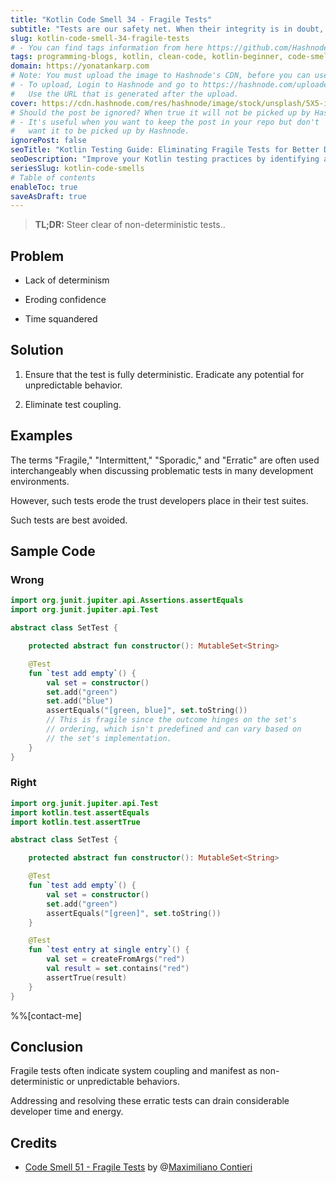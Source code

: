 ```yaml
---
title: "Kotlin Code Smell 34 - Fragile Tests"
subtitle: "Tests are our safety net. When their integrity is in doubt, we're at risk"
slug: kotlin-code-smell-34-fragile-tests
# - You can find tags information from here https://github.com/Hashnode/support/blob/main/misc/tags.json
tags: programming-blogs, kotlin, clean-code, kotlin-beginner, code-smell-1
domain: https://yonatankarp.com
# Note: You must upload the image to Hashnode's CDN, before you can use it here.
# - To upload, Login to Hashnode and go to https://hashnode.com/uploader
#   Use the URL that is generated after the upload.
cover: https://cdn.hashnode.com/res/hashnode/image/stock/unsplash/5X5-iyx1SP0/upload/72295aca8e728b619e89241949ff9e19.jpeg
# Should the post be ignored? When true it will not be picked up by Hashnode.
# - It's useful when you want to keep the post in your repo but don't
#   want it to be picked up by Hashnode.
ignorePost: false
seoTitle: "Kotlin Testing Guide: Eliminating Fragile Tests for Better Development"
seoDescription: "Improve your Kotlin testing practices by identifying and resolving fragile tests, ensuring reliable and consistent results for better software development."
seriesSlug: kotlin-code-smells
# Table of contents
enableToc: true
saveAsDraft: true
---
```


> **TL;DR:** Steer clear of non-deterministic tests..

## Problem

* Lack of determinism

* Eroding confidence

* Time squandered


## Solution

1. Ensure that the test is fully deterministic. Eradicate any potential for unpredictable behavior.

2. Eliminate test coupling.


## Examples

The terms "Fragile," "Intermittent," "Sporadic," and "Erratic" are often used interchangeably when discussing problematic tests in many development environments.

However, such tests erode the trust developers place in their test suites.

Such tests are best avoided.

## Sample Code

### Wrong

```kotlin
import org.junit.jupiter.api.Assertions.assertEquals
import org.junit.jupiter.api.Test

abstract class SetTest {

    protected abstract fun constructor(): MutableSet<String>

    @Test
    fun `test add empty`() {
        val set = constructor()
        set.add("green")
        set.add("blue")
        assertEquals("[green, blue]", set.toString())
        // This is fragile since the outcome hinges on the set's
        // ordering, which isn't predefined and can vary based on
        // the set's implementation.
    }
}
```

### Right

```kotlin
import org.junit.jupiter.api.Test
import kotlin.test.assertEquals
import kotlin.test.assertTrue

abstract class SetTest {

    protected abstract fun constructor(): MutableSet<String>

    @Test
    fun `test add empty`() {
        val set = constructor()
        set.add("green")
        assertEquals("[green]", set.toString())
    }

    @Test
    fun `test entry at single entry`() {
        val set = createFromArgs("red")
        val result = set.contains("red")
        assertTrue(result)
    }
}
```

%%[contact-me]

## Conclusion

Fragile tests often indicate system coupling and manifest as non-deterministic or unpredictable behaviors.

Addressing and resolving these erratic tests can drain considerable developer time and energy.

## Credits

* [Code Smell 51 - Fragile Tests](https://maximilianocontieri.com/code-smell-52-fragile-tests) by @[Maximiliano Contieri](@mcsee)
